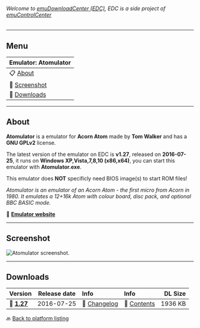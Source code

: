 ###### Welcome to [emuDownloadCenter (EDC)](https://github.com/PhoenixInteractiveNL/emuDownloadCenter/wiki/), EDC is a side project of [emuControlCenter](https://github.com/PhoenixInteractiveNL/emuControlCenter/wiki/)
***
## Menu
| **Emulator: Atomulator** |
|:---------|
| :clipboard: [About](#about) |
| :sunrise: [Screenshot](#screenshot) |
| :floppy_disk: [Downloads](#downloads) |
***
## About
**Atomulator** is a emulator for **Acorn Atom** made by **Tom Walker** and has a **GNU GPLv2** license.

The latest version of the emulator on EDC is **v1.27**, released on **2016-07-25**, it runs on **Windows XP,Vista,7,8,10 (x86,x64)**, you can start this emulator with **Atomulator.exe**.

This emulator does **NOT** specificly need BIOS image(s) to start ROM files!

_Atomulator is an emulator of an Acorn Atom - the first micro from Acorn in 1980. It emulates a 12+16k Atom with colour board, disc pack, and optional BBC BASIC mode._

:link: [**Emulator website**](http://atomulator.acornatom.co.uk/)
***
## Screenshot
![](https://raw.githubusercontent.com/PhoenixInteractiveNL/emuDownloadCenter/master/hooks/atomulator/screen.jpg "Atomulator screenshot.")
***
## Downloads
| Version  | Release date  | Info       | Info       | DL Size    |
|:---------|:-------------:|:-----------|:-----------|-----------:|
| :floppy_disk: [**1.27**](https://github.com/PhoenixInteractiveNL/edc-repo0002/raw/master/atomulator/1.27.7z) | 2016-07-25 | :page_facing_up: [Changelog](https://github.com/PhoenixInteractiveNL/edc-repo0002/blob/master/atomulator/1.27_changelog.txt) | :mag_right: [Contents](https://github.com/PhoenixInteractiveNL/edc-repo0002/blob/master/atomulator/1.27_contents.txt) | 1936 KB |

:back: [Back to platform listing](https://github.com/PhoenixInteractiveNL/emuDownloadCenter/wiki/EDC-Platform-List)
